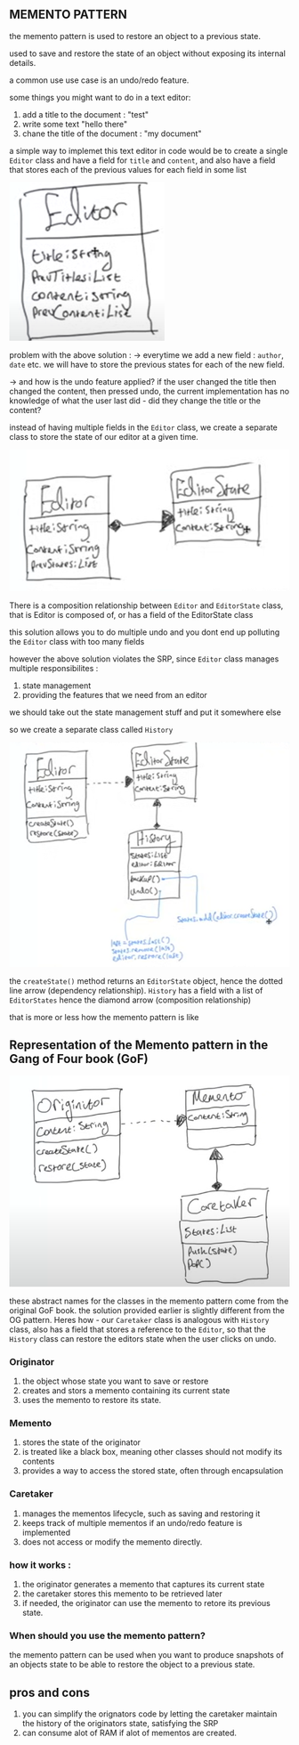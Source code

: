 ## MEMENTO PATTERN

the memento pattern is used to restore an object to a previous state.

used to save and restore the state of an object without exposing its internal details.

a common use use case is an undo/redo feature.

some things you might want to do in a text editor: 
1. add a title to the document : "test"
2. write some text "hello there"
3. chane the title of the document : "my document"

a simple way to implemet this text editor in code would be to create a single `Editor` class and have a field for `title` and `content`, and also have a field that stores each of the previous values for each field in some list 

![UML image for the above explaination](image.png)

problem with the above solution : 
-> everytime we add a new field : `author`, `date` etc. we will have to store the previous states for each of the new field.

-> and how is the undo feature applied?
if the user changed the title then changed the content, then pressed undo, the current implementation has no knowledge of what the user last did - did they change the title or the content?

instead of having multiple fields in the `Editor` class, we create a separate class to store the state of our editor at a given time.

![composition relationship denoted between Editor class and EditorState class](image-1.png)

There is a composition relationship between `Editor` and `EditorState` class, that is Editor is composed of, or has a field of the EditorState class

this solution allows you to do multiple undo and you dont end up polluting the `Editor` class with too many fields

however the above solution violates the SRP, since `Editor` class manages multiple responsibilites : 
1) state management 
2) providing the features that we need from an editor

we should take out the state management stuff and put it somewhere else

so we create a separate class called `History`

![History class UML diagram](image-2.png)

the `createState()` method returns an `EditorState` object, hence the dotted line arrow (dependency relationship). `History` has a field with a list of `EditorStates` hence the diamond arrow (composition relationship)

that is more or less how the memento pattern is like 

## Representation of the Memento pattern in the Gang of Four book (GoF)

![UML diagram GoF](image-3.png)

these abstract names for the classes in the memento pattern come from the original GoF book. the solution provided earlier is slightly different from the OG pattern. Heres how - our 
`Caretaker` class is analogous with `History` class, also has a field that stores a reference to the `Editor`, so that the `History` class can restore the editors state when the user clicks on undo.

### Originator 
1) the object whose state you want to save or restore 
2) creates and stors a memento containing its current state
3) uses the memento to restore its state.

### Memento 
1) stores the state of the originator
2) is treated like a black box, meaning other classes should not modify its contents
3) provides a way to access the stored state, often through encapsulation

### Caretaker 
1) manages the mementos lifecycle, such as saving and restoring it
2) keeps track of multiple mementos if an undo/redo feature is implemented
3) does not access or modify the memento directly.

### how it works : 
1) the originator generates a memento that captures its current state
2) the caretaker stores this memento to be retrieved later
3) if needed, the originator can use the memento to retore its previous state.


### When should you use the memento pattern?

the memento pattern can be used when you want to produce snapshots of an objects state to be able to restore the object to a previous state.

## pros and cons
1) you can simplify the orignators code by letting the caretaker maintain the history of the originators state, satisfying the SRP
2) can consume alot of RAM if alot of mementos are created.
